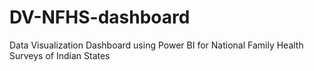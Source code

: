 # DV-NFHS-dashboard
Data Visualization Dashboard using Power BI for National Family Health Surveys of Indian States
